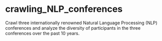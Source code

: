 # crawling_NLP_conferences
Crawl three internationally renowned Natural Language Processing (NLP) conferences and analyze the diversity of participants in the three conferences over the past 10 years.
